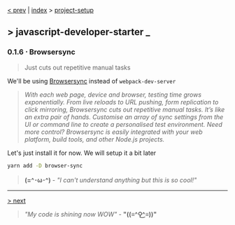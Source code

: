 [< prev][1] | [index][2] > [project-setup][3]

## \> javascript-developer-starter _
### 0.1.6 ⋅ Browsersync
> Just cuts out repetitive manual tasks
>
We'll be using [Browsersync][5] instead of `webpack-dev-server`

>*With each web page, device and browser, testing time grows exponentially.
From live reloads to URL pushing, form replication to click mirroring,
Browsersync cuts out repetitive manual tasks. It’s like an extra pair of hands.
Customise an array of sync settings from the UI or command line to create a
personalised test environment. Need more control? Browsersync is easily integrated with your web platform, build tools, and other Node.js projects.*

Let's just install it for now. We will setup it a bit later
```bash
yarn add -D browser-sync
```
>**(=^･ω･^)** - *"I can't understand anything but this is so cool!"*
---
[> next][4]

> *"My code is shining now WOW"* - **"((≡^⚲͜^≡))"**

[1]: https://github.com/Atre/javascript-developer-starter/tree/project-setup/eslint
[2]: https://github.com/Atre/javascript-developer-starter
[3]: https://github.com/Atre/javascript-developer-starter/tree/project-setup/index
[4]: https://github.com/Atre/javascript-developer-starter/tree/project-setup/project-structure

[5]: https://browsersync.io
